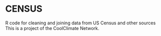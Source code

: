 # CENSUS
R code for cleaning and joining data from US Census and other sources
This is a project of the CoolClimate Network. 
